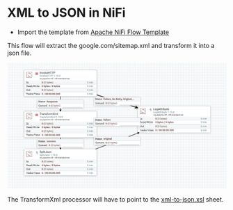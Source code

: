 # XML to JSON in NiFi


- Import the template from [Apache NiFi Flow Template](https://github.com/AODBA/AO-NiFi-Resources/XML_to_JSON/XML_to_JSON.xml)

This flow will extract the google.com/sitemap.xml and transform it into a json file.

![Apache NiFi Flow diagram](https://github.com/AODBA/AO-NiFi-Resources/blob/master/XML_to_JSON/imgs/XML2JSON.PNG)


The TransformXml processor will have to point to the [xml-to-json.xsl](https://github.com/AODBA/AO-NiFi-Resources/XML_to_JSON/xml-to-json.xsl) sheet.


